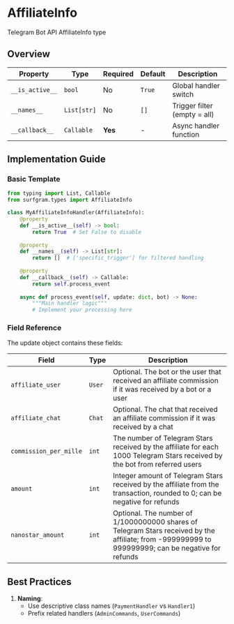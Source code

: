 # AffiliateInfo

Telegram Bot API AffiliateInfo type

## Overview

| Property        | Type               | Required | Default | Description                              |
|-----------------|--------------------|----------|---------|------------------------------------------|
| `__is_active__` | `bool`             | No       | `True`  | Global handler switch                   |
| `__names__`     | `List[str]`        | No       | `[]`    | Trigger filter (empty = all)            |
| `__callback__`  | `Callable`         | **Yes**  | -       | Async handler function                  |

## Implementation Guide

### Basic Template

```python
from typing import List, Callable
from surfgram.types import AffiliateInfo

class MyAffiliateInfoHandler(AffiliateInfo):    
    @property
    def __is_active__(self) -> bool:
        return True  # Set False to disable
        
    @property
    def __names__(self) -> List[str]:
        return []  # ['specific_trigger'] for filtered handling
        
    @property
    def __callback__(self) -> Callable:
        return self.process_event
        
    async def process_event(self, update: dict, bot) -> None:
        """Main handler logic"""
        # Implement your processing here
```

### Field Reference

The update object contains these fields:

| Field          | Type              | Description                     |
|----------------|-------------------|---------------------------------|
| `affiliate_user` | `User` | Optional. The bot or the user that received an affiliate commission if it was received by a bot or a user |
| `affiliate_chat` | `Chat` | Optional. The chat that received an affiliate commission if it was received by a chat |
| `commission_per_mille` | `int` | The number of Telegram Stars received by the affiliate for each 1000 Telegram Stars received by the bot from referred users |
| `amount` | `int` | Integer amount of Telegram Stars received by the affiliate from the transaction, rounded to 0; can be negative for refunds |
| `nanostar_amount` | `int` | Optional. The number of 1/1000000000 shares of Telegram Stars received by the affiliate; from -999999999 to 999999999; can be negative for refunds |

## Best Practices

1. **Naming**: 
   - Use descriptive class names (`PaymentHandler` vs `Handler1`)
   - Prefix related handlers (`AdminCommands`, `UserCommands`)
